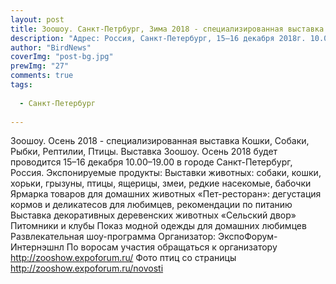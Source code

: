 ```yaml
---
layout: post
title: Зоошоу. Санкт-Петрбург, Зима 2018 - специализированная выставка.
description: "Адрес: Россия, Санкт-Петербург, 15–16 декабря 2018г. 10.00–19.00  КВЦ «Экспофорум»"
author: "BirdNews"
coverImg: "post-bg.jpg"
prewImg: "27"
comments: true
tags:
 
  - Санкт-Петербург
 
---
```


Зоошоу. Осень 2018 - специализированная выставка
Кошки, Собаки, Рыбки, Рептилии, Птицы.
Выставка Зоошоу. Осень 2018 будет проводится 15–16 декабря 10.00–19.00 в городе Санкт-Петербург, Россия.
Экспонируемые продукты:
Выставки животных: собаки, кошки, хорьки, грызуны, птицы, ящерицы, змеи, редкие насекомые, бабочки
Ярмарка товаров для домашних животных
«Пет-ресторан»: дегустация кормов и деликатесов для любимцев, рекомендации по питанию
Выставка декоративных деревенских животных «Сельский двор»
Питомники и клубы
Показ модной одежды для домашних любимцев
Развлекательная шоу-программа
Организатор: ЭкспоФорум-Интернэшнл
По воросам участия обращаться к организатору http://zooshow.expoforum.ru/
Фото птиц со страницы http://zooshow.expoforum.ru/novosti